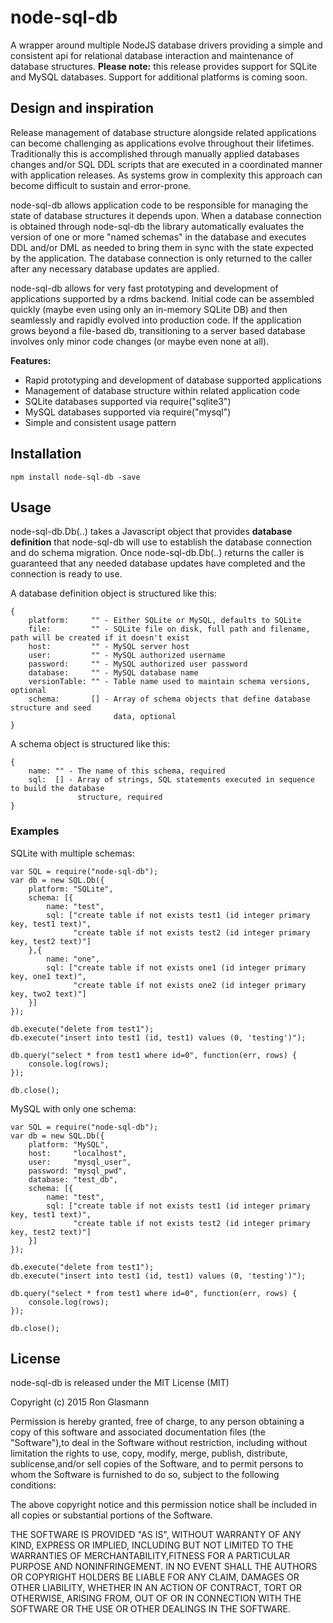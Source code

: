 # node-sql-db

A wrapper around multiple NodeJS database drivers providing a simple and consistent api for relational database interaction and maintenance of database structures. **Please note:** this release provides support for SQLite and MySQL databases.  Support for additional platforms is coming soon.

## Design and inspiration

Release management of database structure alongside related applications can become challenging as applications evolve throughout their lifetimes.  Traditionally this is accomplished through manually applied databases changes and/or SQL DDL scripts that are executed in a coordinated manner with application releases.  As systems grow in complexity this approach can become difficult to sustain and error-prone.

node-sql-db allows application code to be responsible for managing the state of database structures it depends upon.  When a database connection is obtained through node-sql-db the library automatically evaluates the version of one or more "named schemas" in the database and executes DDL and/or DML as needed to bring them in sync with the state expected by the application.  The database connection is only returned to the caller after any necessary database updates are applied.

node-sql-db allows for very fast prototyping and development of applications supported by a rdms backend.  Initial code can be assembled quickly (maybe even using only an in-memory SQLite DB) and then seamlessly and rapidly evolved into production code.  If the application grows beyond a file-based db, transitioning to a server based database involves only minor code changes (or maybe even none at all). 

**Features:**

 * Rapid prototyping and development of database supported applications
 * Management of database structure within related application code 
 * SQLite databases supported via require("sqlite3")
 * MySQL databases supported via require("mysql")
 * Simple and consistent usage pattern
 
## Installation

    npm install node-sql-db -save

## Usage

node-sql-db.Db(..) takes a Javascript object that provides **database definition** that node-sql-db will use to establish the database connection and do schema migration.  Once node-sql-db.Db(..) returns the caller is guaranteed that any needed database updates have completed and the connection is ready to use.

A database definition object is structured like this:

    {
        platform:     "" - Either SQLite or MySQL, defaults to SQLite
        file:         "" - SQLite file on disk, full path and filename, path will be created if it doesn't exist
        host:         "" - MySQL server host
        user:         "" - MySQL authorized username
        password:     "" - MySQL authorized user password
        database:     "" - MySQL database name
        versionTable: "" - Table name used to maintain schema versions, optional
        schema:       [] - Array of schema objects that define database structure and seed 
                           data, optional
    }

A schema object is structured like this:

    {
        name: "" - The name of this schema, required
        sql:  [] - Array of strings, SQL statements executed in sequence to build the database 
                   structure, required
    }

### Examples

SQLite with multiple schemas:

    var SQL = require("node-sql-db");
    var db = new SQL.Db({
        platform: "SQLite",
        schema: [{
            name: "test",
            sql: ["create table if not exists test1 (id integer primary key, test1 text)",
                  "create table if not exists test2 (id integer primary key, test2 text)"]
        },{
            name: "one",
            sql: ["create table if not exists one1 (id integer primary key, one1 text)",
                  "create table if not exists one2 (id integer primary key, two2 text)"]
        }]
    });
    
    db.execute("delete from test1");
    db.execute("insert into test1 (id, test1) values (0, 'testing')");

    db.query("select * from test1 where id=0", function(err, rows) {
        console.log(rows);
    });

    db.close();

MySQL with only one schema:

    var SQL = require("node-sql-db");
    var db = new SQL.Db({
        platform: "MySQL",
        host:     "localhost",
        user:     "mysql_user",
        password: "mysql_pwd",
        database: "test_db",
        schema: [{
            name: "test",
            sql: ["create table if not exists test1 (id integer primary key, test1 text)",
                  "create table if not exists test2 (id integer primary key, test2 text)"]
        }]
    });
    
    db.execute("delete from test1");
    db.execute("insert into test1 (id, test1) values (0, 'testing')");

    db.query("select * from test1 where id=0", function(err, rows) {
        console.log(rows);
    });

    db.close();

## License

node-sql-db is released under the MIT License (MIT)

Copyright (c) 2015 Ron Glasmann

Permission is hereby granted, free of charge, to any person obtaining a copy of this software and associated documentation files (the "Software"),to deal in the Software without restriction, including without limitation the rights to use, copy, modify, merge, publish, distribute, sublicense,and/or sell copies of the Software, and to permit persons to whom the Software is furnished to do so, subject to the following conditions:

The above copyright notice and this permission notice shall be included in all copies or substantial portions of the Software.

THE SOFTWARE IS PROVIDED "AS IS", WITHOUT WARRANTY OF ANY KIND, EXPRESS OR IMPLIED, INCLUDING BUT NOT LIMITED TO THE WARRANTIES OF MERCHANTABILITY,FITNESS FOR A PARTICULAR PURPOSE AND NONINFRINGEMENT. IN NO EVENT SHALL THE AUTHORS OR COPYRIGHT HOLDERS BE LIABLE FOR ANY CLAIM, DAMAGES OR OTHER LIABILITY, WHETHER IN AN ACTION OF CONTRACT, TORT OR OTHERWISE, ARISING FROM, OUT OF OR IN CONNECTION WITH THE SOFTWARE OR THE USE OR OTHER DEALINGS IN THE SOFTWARE.
